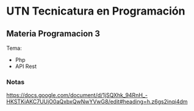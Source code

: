 # UTN Tecnicatura en Programación

## Materia Programacion 3
Tema: 
- Php
- API Rest

### Notas
https://docs.google.com/document/d/1jSQXhk_94RnH_-HKSTKiAKC7UUjO0aQxbxQwNwYVwG8/edit#heading=h.z6gs2inqi4dm
